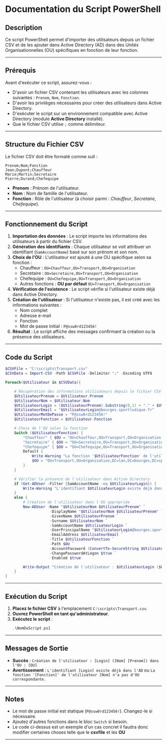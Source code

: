 # Documentation du Script PowerShell

## Description
Ce script PowerShell permet d'importer des utilisateurs depuis un fichier CSV et de les ajouter dans Active Directory (AD) dans des Unités Organisationnelles (OU) spécifiques en fonction de leur fonction.

---

## Prérequis

Avant d'exécuter ce script, assurez-vous :

- D'avoir un fichier CSV contenant les utilisateurs avec les colonnes suivantes : `Prenom`, `Nom`, `Fonction`.
- D'avoir les privilèges nécessaires pour créer des utilisateurs dans Active Directory.
- D'exécuter le script sur un environnement compatible avec Active Directory (module **Active Directory** installé).
- Que le fichier CSV utilise `;` comme délimiteur.

---

## Structure du Fichier CSV

Le fichier CSV doit être formaté comme suit :

```csv
Prenom;Nom;Fonction
Jean;Dupont;Chauffeur
Marie;Martin;Secretaire
Pierre;Durand;Chefequipe
```

- **Prenom** : Prénom de l'utilisateur.
- **Nom** : Nom de famille de l'utilisateur.
- **Fonction** : Rôle de l'utilisateur (à choisir parmi : *Chauffeur*, *Secretaire*, *Chefequipe*).

---

## Fonctionnement du Script

1. **Importation des données** : Le script importe les informations des utilisateurs à partir du fichier CSV.
2. **Génération des identifiants** : Chaque utilisateur se voit attribuer un identifiant (`SamAccountName`) basé sur son prénom et son nom.
3. **Choix de l'OU** : L'utilisateur est ajouté à une OU spécifique selon sa fonction :
    - Chauffeur : `OU=Chauffeur,OU=Transport,OU=Organisation`
    - Secretaire : `OU=Secretaire,OU=Transport,OU=Organisation`
    - Chefequipe : `OU=Chefequipe,OU=Transport,OU=Organisation`
    - Autres fonctions : **OU par défaut** `OU=Transport,OU=Organisation`
4. **Vérification de l'existence** : Le script vérifie si l'utilisateur existe déjà dans Active Directory.
5. **Création de l'utilisateur** : Si l'utilisateur n'existe pas, il est créé avec les informations suivantes :
    - Nom complet
    - Adresse e-mail
    - Fonction
    - Mot de passe initial : `P@ssw0rd123456!`
6. **Résultat** : Le script affiche des messages confirmant la création ou la présence des utilisateurs.

---

## Code du Script

```powershell
$CSVFile = "C:\scripts\Transport.csv"
$CSVData = Import-CSV -Path $CSVFile -Delimiter ";" -Encoding UTF8

Foreach($Utilisateur in $CSVData){

    # Récupération des informations utilisateurs depuis le fichier CSV
    $UtilisateurPrenom = $Utilisateur.Prenom
    $UtilisateurNom = $Utilisateur.Nom
    $UtilisateurLogin = ($UtilisateurPrenom).Substring(0,1) + "." + $UtilisateurNom
    $UtilisateurEmail = "$UtilisateurLogin@bourges.sportludique.fr"
    $UtilisateurMotDePasse = "P@ssw0rd123456!"
    $UtilisateurFonction = $Utilisateur.Fonction

    # Choix de l'OU selon la fonction
    Switch ($UtilisateurFonction) {
        "Chauffeur" { $OU = "OU=Chauffeur,OU=Transport,OU=Organisation,DC=lan,DC=bourges,DC=sportludique,DC=fr" }
        "Secretaire" { $OU = "OU=Secretaire,OU=Transport,OU=Organisation,DC=lan,DC=bourges,DC=sportludique,DC=fr" }
        "Chefequipe" { $OU = "OU=Chefequipe,OU=Transport,OU=Organisation,DC=lan,DC=bourges,DC=sportludique,DC=fr" }
        Default {
            Write-Warning "La fonction '$UtilisateurFonction' de l'utilisateur $UtilisateurNom n'a pas d'OU correspondante. Utilisation de l'OU par défaut."
            $OU = "OU=Transport,OU=Organisation,DC=lan,DC=bourges,DC=sportludique,DC=fr"
        }
    }

    # Vérifier la présence de l'utilisateur dans Active Directory
    if (Get-ADUser -Filter {SamAccountName -eq $UtilisateurLogin}) {
        Write-Warning "L'identifiant $UtilisateurLogin existe déjà dans l'AD"
    }
    else {
        # Création de l'utilisateur dans l'OU appropriée
        New-ADUser -Name "$UtilisateurNom $UtilisateurPrenom" `
                    -DisplayName "$UtilisateurNom $UtilisateurPrenom" `
                    -GivenName $UtilisateurPrenom `
                    -Surname $UtilisateurNom `
                    -SamAccountName $UtilisateurLogin `
                    -UserPrincipalName "$UtilisateurLogin@bourges.sportludique.fr" `
                    -EmailAddress $UtilisateurEmail `
                    -Title $UtilisateurFonction `
                    -Path $OU `
                    -AccountPassword (ConvertTo-SecureString $UtilisateurMotDePasse -AsPlainText -Force) `
                    -ChangePasswordAtLogon $true `
                    -Enabled $true

        Write-Output "Création de l'utilisateur : $UtilisateurLogin ($UtilisateurNom $UtilisateurPrenom) dans l'OU : $OU"
    }
}
```

---

## Exécution du Script

1. **Placez le fichier CSV** à l'emplacement `C:\scripts\Transport.csv`.
2. **Ouvrez PowerShell en tant qu'administrateur**.
3. **Exécutez le script** :
   ```powershell
   .\NomDuScript.ps1
   ```

---

## Messages de Sortie

- **Succès** : `Création de l'utilisateur : [Login] ([Nom] [Prenom]) dans l'OU : [OU]`
- **Avertissement** : `L'identifiant [Login] existe déjà dans l'AD` ou `La fonction '[Fonction]' de l'utilisateur [Nom] n'a pas d'OU correspondante.`

---

## Notes
- Le mot de passe initial est statique (`P@ssw0rd123456!`). Changez-le si nécessaire.
- Ajoutez d'autres fonctions dans le bloc `Switch` si besoin.
- Le code ci-dessus est un exemple d'un cas concret il faudra donc modifier certaines choses telle que le **csvfile** et les **OU**
---
